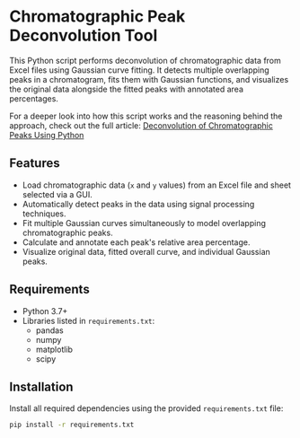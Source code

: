 # Chromatographic Peak Deconvolution Tool

This Python script performs deconvolution of chromatographic data from Excel files using Gaussian curve fitting. It detects multiple overlapping peaks in a chromatogram, fits them with Gaussian functions, and visualizes the original data alongside the fitted peaks with annotated area percentages.

For a deeper look into how this script works and the reasoning behind the approach, check out the full article:
[Deconvolution of Chromatographic Peaks Using Python](https://medium.com/@loganhochwald/deconvolution-of-chromatographic-peaks-using-python-9a3efedaa054)


## Features

- Load chromatographic data (`x` and `y` values) from an Excel file and sheet selected via a GUI.
- Automatically detect peaks in the data using signal processing techniques.
- Fit multiple Gaussian curves simultaneously to model overlapping chromatographic peaks.
- Calculate and annotate each peak's relative area percentage.
- Visualize original data, fitted overall curve, and individual Gaussian peaks.

## Requirements

- Python 3.7+
- Libraries listed in `requirements.txt`:
  - pandas
  - numpy
  - matplotlib
  - scipy

## Installation

Install all required dependencies using the provided `requirements.txt` file:

```bash
pip install -r requirements.txt
```